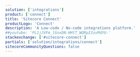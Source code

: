 ```yaml
---
solution: ['integrations']
product: ['connect']
title: 'Sitecore Connect'
productLogo: 'Connect'
description: 'A Low-code / No-code integrations platform.'
##youtube: 'PL1jJVFm_lGnxDN-HHtT_WQRpI3zvMdYU-'
stackexchange: ['#sitecore-connect']
partials: ['solution/integrations/connect']
sitecoreCommunityQuestions: false
---
```

